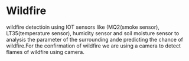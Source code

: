 # Wildfire
wildfire detectioin using IOT sensors like (MQ2(smoke sensor),  LT35(temperature sensor), humidity sensor and soil moisture sensor to analysis the parameter of the surrounding ande predicting the chance of wildfire.For the confirmation of wildfire we are using a camera to detect flames of wildfire using camera.
